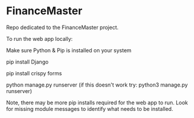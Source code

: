 # FinanceMaster
Repo dedicated to the FinanceMaster project.

To run the web app locally:

Make sure Python & Pip is installed on your system

pip install Django

pip install crispy forms

python manage.py runserver (if this doesn't work try: python3 manage.py runserver)

Note, there may be more pip installs required for the web app to run. Look for missing module messages to identify what needs to be installed.

